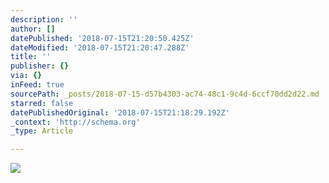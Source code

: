 ```yaml
---
description: ''
author: []
datePublished: '2018-07-15T21:20:50.425Z'
dateModified: '2018-07-15T21:20:47.288Z'
title: ''
publisher: {}
via: {}
inFeed: true
sourcePath: _posts/2018-07-15-d57b4303-ac74-48c1-9c4d-6ccf70dd2d22.md
starred: false
datePublishedOriginal: '2018-07-15T21:18:29.192Z'
_context: 'http://schema.org'
_type: Article

---
```

![](https://the-grid-user-content.s3-us-west-2.amazonaws.com/4a218eac-d1fa-4063-a02f-f48bc6ea010b.jpg)